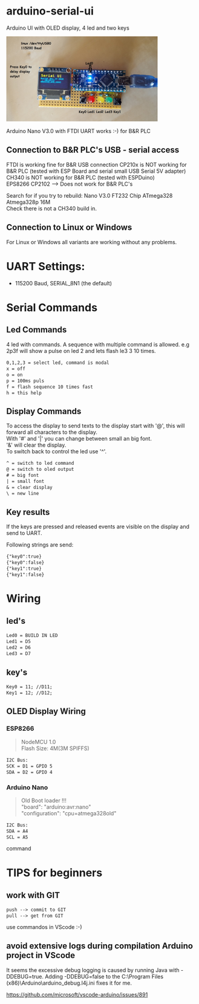 # arduino-serial-ui
Arduino UI with OLED display, 4 led and two keys

<img src="images/arduino-serial-ui.jpg" alt="drawing" width="400"/>

Arduino Nano V3.0 with FTDI UART works :-) for B&R PLC

## Connection to B&R PLC's USB - serial access
FTDI is working fine for B&R USB connection
CP210x is NOT working for B&R PLC (tested with ESP Board and serial small USB Serial 5V adapter)  
CH340 is NOT working for B&R PLC (tested with ESPDuino)  
EPS8266 CP2102  --> Does not work for B&R PLC's  

Search for if you try to rebuild: Nano V3.0 FT232 Chip ATmega328 Atmega328p 16M  
Check there is not a CH340 build in.

## Connection to Linux or Windows
For Linux or Windows all variants are working without any problems.

# UART Settings: 
* 115200 Baud, SERIAL_8N1 (the default)

# Serial Commands
## Led Commands
4 led with commands. A sequence with multiple command is allowed. e.g 2p3f will show a pulse on led 2 and lets flash le3 3 10 times. 

    0,1,2,3 = select led, command is modal
    x = off
    o = on
    p = 100ms puls
    f = flash sequence 10 times fast
    h = this help

## Display Commands
To access the display to send texts to the display start with '@', this will forward all characters to the display.  
With '#' and '|' you can change between small an big font.  
'&' will clear the display.  
To switch back to control the led use '^'.   

    ^ = switch to led command
    @ = switch to oled output
    # = big font
    | = small font
    & = clear display
    \ = new line
    

## Key results
If the keys are pressed and released events are visible on the display and send to UART.

Following strings are send:  

    {"key0":true}  
    {"key0":false}  
    {"key1":true}  
    {"key1":false}   
  
# Wiring
## led's
    Led0 = BUILD IN LED
    Led1 = D5
    Led2 = D6
    Led3 = D7

## key's
    Key0 = 11; //D11;
    Key1 = 12; //D12;

## OLED Display Wiring
### ESP8266
> NodeMCU 1.0  
> Flash Size: 4M(3M SPIFFS)  

    I2C Bus:
    SCK = D1 = GPIO 5
    SDA = D2 = GPIO 4

### Arduino Nano
> Old Boot loader !!!  
> "board": "arduino:avr:nano"  
> "configuration": "cpu=atmega328old"  

    I2C Bus:
    SDA = A4
    SCL = A5

  command 

# TIPS for beginners
## work with GIT
    push --> commit to GIT   
    pull --> get from GIT

use commandos in VScode :-)


## avoid extensive logs during compilation Arduino project in VScode

It seems the excessive debug logging is caused by running Java with -DDEBUG=true. Adding -DDEBUG=false to the C:\Program Files (x86)\Arduino\arduino_debug.l4j.ini fixes it for me.

https://github.com/microsoft/vscode-arduino/issues/891